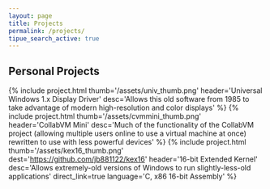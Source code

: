 ```yaml
---
layout: page
title: Projects
permalink: /projects/
tipue_search_active: true
---
```

## Personal Projects
{% include project.html thumb='/assets/univ_thumb.png' header='Universal Windows 1.x Display Driver' desc='Allows this old software from 1985 to take advantage of modern high-resolution and color displays' %}
{% include project.html thumb='/assets/cvmmini_thumb.png' header='CollabVM Mini' desc='Much of the functionality of the CollabVM project (allowing multiple users online to use a virtual machine at once) rewritten to use with less powerful devices' %}
{% include project.html thumb='/assets/kex16_thumb.png' dest='https://github.com/jb881122/kex16' header='16-bit Extended Kernel' desc='Allows extremely-old versions of Windows to run slightly-less-old applications' direct_link=true language='C, x86 16-bit Assembly' %}
